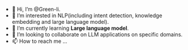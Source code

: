 - 👋 Hi, I’m @Green-li.
- 👀 I’m interested in NLP(including intent detection, knowledge embedding and large language model).
- 🌱 I’m currently learning **Large language model**.
- 💞️ I’m looking to collaborate on LLM applications on specific domains.
- 📫 How to reach me ...

<!---
Green-li/Green-li is a ✨ special ✨ repository because its `README.md` (this file) appears on your GitHub profile.
You can click the Preview link to take a look at your changes.
--->
